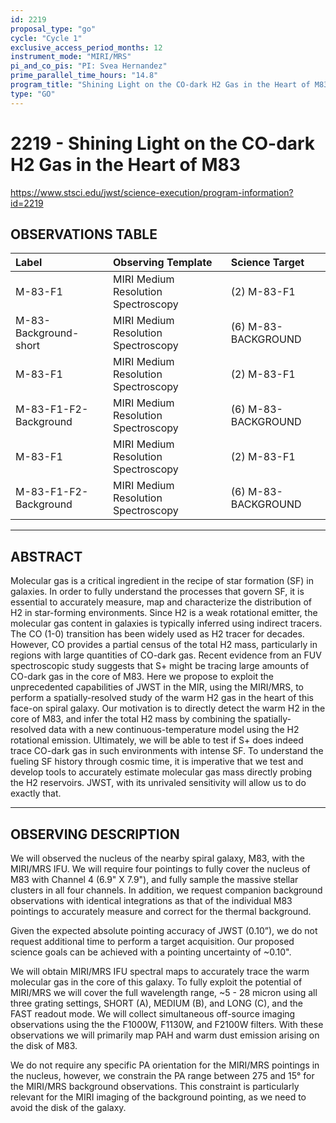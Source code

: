 ```yaml
---
id: 2219
proposal_type: "go"
cycle: "Cycle 1"
exclusive_access_period_months: 12
instrument_mode: "MIRI/MRS"
pi_and_co_pis: "PI: Svea Hernandez"
prime_parallel_time_hours: "14.8"
program_title: "Shining Light on the CO-dark H2 Gas in the Heart of M83"
type: "GO"
---
```

# 2219 - Shining Light on the CO-dark H2 Gas in the Heart of M83
https://www.stsci.edu/jwst/science-execution/program-information?id=2219
## OBSERVATIONS TABLE
| Label                        | Observing Template               | Science Target       |
| :--------------------------- | :------------------------------- | :------------------- |
| M-83-F1                      | MIRI Medium Resolution Spectroscopy | (2) M-83-F1          |
| M-83-Background-short        | MIRI Medium Resolution Spectroscopy | (6) M-83-BACKGROUND  |
| M-83-F1                      | MIRI Medium Resolution Spectroscopy | (2) M-83-F1          |
| M-83-F1-F2-Background        | MIRI Medium Resolution Spectroscopy | (6) M-83-BACKGROUND  |
| M-83-F1                      | MIRI Medium Resolution Spectroscopy | (2) M-83-F1          |
| M-83-F1-F2-Background        | MIRI Medium Resolution Spectroscopy | (6) M-83-BACKGROUND  |

---

## ABSTRACT

Molecular gas is a critical ingredient in the recipe of star formation (SF) in galaxies. In order to fully understand the processes that govern SF, it is essential to accurately measure, map and characterize the distribution of H2 in star-forming environments. Since H2 is a weak rotational emitter, the molecular gas content in galaxies is typically inferred using indirect tracers. The CO (1-0) transition has been widely used as H2 tracer for decades. However, CO provides a partial census of the total H2 mass, particularly in regions with large quantities of CO-dark gas. Recent evidence from an FUV spectroscopic study suggests that S+ might be tracing large amounts of CO-dark gas in the core of M83. Here we propose to exploit the unprecedented capabilities of JWST in the MIR, using the MIRI/MRS, to perform a spatially-resolved study of the warm H2 gas in the heart of this face-on spiral galaxy. Our motivation is to directly detect the warm H2 in the core of M83, and infer the total H2 mass by combining the spatially-resolved data with a new continuous-temperature model using the H2 rotational emission. Ultimately, we will be able to test if S+ does indeed trace CO-dark gas in such environments with intense SF. To understand the fueling SF history through cosmic time, it is imperative that we test and develop tools to accurately estimate molecular gas mass directly probing the H2 reservoirs. JWST, with its unrivaled sensitivity will allow us to do exactly that.

---

## OBSERVING DESCRIPTION

We will observed the nucleus of the nearby spiral galaxy, M83, with the MIRI/MRS IFU. We will require four pointings to fully cover the nucleus of M83 with Channel 4 (6.9" X 7.9"), and fully sample the massive stellar clusters in all four channels. In addition, we request companion background observations with identical integrations as that of the individual M83 pointings to accurately measure and correct for the thermal background.

Given the expected absolute pointing accuracy of JWST (0.10”), we do not request additional time to perform a target acquisition. Our proposed science goals can be achieved with a pointing uncertainty of ~0.10".

We will obtain MIRI/MRS IFU spectral maps to accurately trace the warm molecular gas in the core of this galaxy. To fully exploit the potential of MIRI/MRS we will cover the full wavelength range, ~5 - 28 micron using all three grating settings, SHORT (A), MEDIUM (B), and LONG (C), and the FAST readout mode. We will collect simultaneous off-source imaging observations using the the F1000W, F1130W, and F2100W filters. With these observations we will primarily map PAH and warm dust emission arising on the disk of M83.

We do not require any specific PA orientation for the MIRI/MRS pointings in the nucleus, however, we constrain the PA range between 275 and 15° for the MIRI/MRS background observations. This constraint is particularly relevant for the MIRI imaging of the background pointing, as we need to avoid the disk of the galaxy.